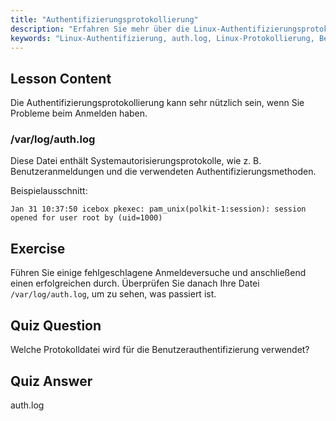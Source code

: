 ```yaml
---
title: "Authentifizierungsprotokollierung"
description: "Erfahren Sie mehr über die Linux-Authentifizierungsprotokollierung mit /var/log/auth.log. Verstehen Sie Benutzeranmeldungen und beheben Sie Zugriffsprobleme mit diesem wichtigen Leitfaden."
keywords: "Linux-Authentifizierung, auth.log, Linux-Protokollierung, Benutzeranmeldung, Linux-Sicherheit, Anfänger, Tutorial, Leitfaden"
---
```


## Lesson Content

Die Authentifizierungsprotokollierung kann sehr nützlich sein, wenn Sie Probleme beim Anmelden haben.

### /var/log/auth.log

Diese Datei enthält Systemautorisierungsprotokolle, wie z. B. Benutzeranmeldungen und die verwendeten Authentifizierungsmethoden.

Beispielausschnitt:

```plaintext
Jan 31 10:37:50 icebox pkexec: pam_unix(polkit-1:session): session opened for user root by (uid=1000)
```

## Exercise

Führen Sie einige fehlgeschlagene Anmeldeversuche und anschließend einen erfolgreichen durch. Überprüfen Sie danach Ihre Datei `/var/log/auth.log`, um zu sehen, was passiert ist.

## Quiz Question

Welche Protokolldatei wird für die Benutzerauthentifizierung verwendet?

## Quiz Answer

auth.log
